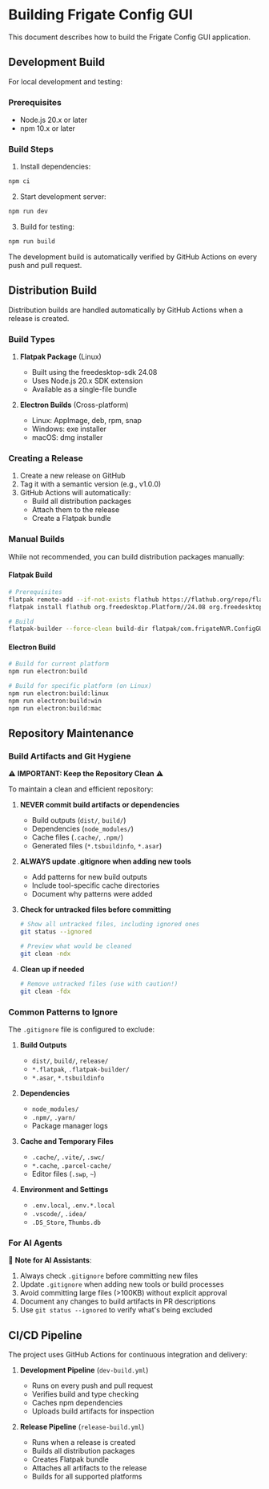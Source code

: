# Building Frigate Config GUI

This document describes how to build the Frigate Config GUI application.

## Development Build

For local development and testing:

### Prerequisites
- Node.js 20.x or later
- npm 10.x or later

### Build Steps

1. Install dependencies:
```bash
npm ci
```

2. Start development server:
```bash
npm run dev
```

3. Build for testing:
```bash
npm run build
```

The development build is automatically verified by GitHub Actions on every push and pull request.

## Distribution Build

Distribution builds are handled automatically by GitHub Actions when a release is created.

### Build Types

1. **Flatpak Package** (Linux)
   - Built using the freedesktop-sdk 24.08
   - Uses Node.js 20.x SDK extension
   - Available as a single-file bundle

2. **Electron Builds** (Cross-platform)
   - Linux: AppImage, deb, rpm, snap
   - Windows: exe installer
   - macOS: dmg installer

### Creating a Release

1. Create a new release on GitHub
2. Tag it with a semantic version (e.g., v1.0.0)
3. GitHub Actions will automatically:
   - Build all distribution packages
   - Attach them to the release
   - Create a Flatpak bundle

### Manual Builds

While not recommended, you can build distribution packages manually:

#### Flatpak Build
```bash
# Prerequisites
flatpak remote-add --if-not-exists flathub https://flathub.org/repo/flathub.flatpakrepo
flatpak install flathub org.freedesktop.Platform//24.08 org.freedesktop.Sdk//24.08 org.freedesktop.Sdk.Extension.node20//24.08

# Build
flatpak-builder --force-clean build-dir flatpak/com.frigateNVR.ConfigGUI.yml
```

#### Electron Build
```bash
# Build for current platform
npm run electron:build

# Build for specific platform (on Linux)
npm run electron:build:linux
npm run electron:build:win
npm run electron:build:mac
```

## Repository Maintenance

### Build Artifacts and Git Hygiene

⚠️ **IMPORTANT: Keep the Repository Clean** ⚠️

To maintain a clean and efficient repository:

1. **NEVER commit build artifacts or dependencies**
   - Build outputs (`dist/`, `build/`)
   - Dependencies (`node_modules/`)
   - Cache files (`.cache/`, `.npm/`)
   - Generated files (`*.tsbuildinfo`, `*.asar`)

2. **ALWAYS update .gitignore when adding new tools**
   - Add patterns for new build outputs
   - Include tool-specific cache directories
   - Document why patterns were added

3. **Check for untracked files before committing**
   ```bash
   # Show all untracked files, including ignored ones
   git status --ignored
   
   # Preview what would be cleaned
   git clean -ndx
   ```

4. **Clean up if needed**
   ```bash
   # Remove untracked files (use with caution!)
   git clean -fdx
   ```

### Common Patterns to Ignore

The `.gitignore` file is configured to exclude:

1. **Build Outputs**
   - `dist/`, `build/`, `release/`
   - `*.flatpak`, `.flatpak-builder/`
   - `*.asar`, `*.tsbuildinfo`

2. **Dependencies**
   - `node_modules/`
   - `.npm/`, `.yarn/`
   - Package manager logs

3. **Cache and Temporary Files**
   - `.cache/`, `.vite/`, `.swc/`
   - `*.cache`, `.parcel-cache/`
   - Editor files (`.swp`, `~`)

4. **Environment and Settings**
   - `.env.local`, `.env.*.local`
   - `.vscode/`, `.idea/`
   - `.DS_Store`, `Thumbs.db`

### For AI Agents

🤖 **Note for AI Assistants**:
1. Always check `.gitignore` before committing new files
2. Update `.gitignore` when adding new tools or build processes
3. Avoid committing large files (>100KB) without explicit approval
4. Document any changes to build artifacts in PR descriptions
5. Use `git status --ignored` to verify what's being excluded

## CI/CD Pipeline

The project uses GitHub Actions for continuous integration and delivery:

1. **Development Pipeline** (`dev-build.yml`)
   - Runs on every push and pull request
   - Verifies build and type checking
   - Caches npm dependencies
   - Uploads build artifacts for inspection

2. **Release Pipeline** (`release-build.yml`)
   - Runs when a release is created
   - Builds all distribution packages
   - Creates Flatpak bundle
   - Attaches all artifacts to the release
   - Builds for all supported platforms